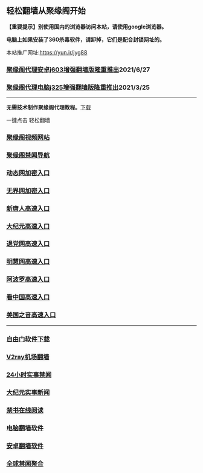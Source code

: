 ## 轻松翻墙从聚缘阁开始

**【重要提示】别使用国内的浏览器访问本站，请使用google浏览器。**

**电脑上如果安装了360杀毒软件，请卸掉，它们是配合封锁网址的。**

本站推广网址:https://yun.ir/jyg88

### [聚缘阁代理安卓j603增强翻墙版隆重推出](https://gitlab.com/juyuange/2/-/raw/master/j603.apk)2021/6/27

### [聚缘阁代理电脑j325增强翻墙版隆重推出](https://gitlab.com/juyuange/2/-/raw/master/j325dn.rar)2021/3/25

***



**无需技术制作聚缘阁代理教程。**[下载](https://gitlab.com/j25414/jyg/-/raw/master/jygdl.rar)

一键点击 轻松翻墙



### [聚缘阁视频网站](https://va4336.baop.workers.dev)

### [聚缘阁禁闻导航](https://dh66584.baop.workers.dev)

### [动态网加密入口](https://a1.n2remote.com/dhott/u444p)

### [无界网加密入口](https://a1.n2remote.com/auuu/n12a)

### [新唐人高速入口](https://a1.n2remote.com/moot/a5r)

### [大纪元高速入口](https://a1.n2remote.com/yhhpp/e7e)

### [退党网高速入口](https://a1.n2remote.com/arrw/e8e)

### [明慧网高速入口](https://a1.n2remote.com/urbb/e3b)

### [阿波罗高速入口](https://a1.n2remote.com/asop/e13a)

### [看中国高速入口](https://a1.n2remote.com/aaker/y11n)

### [美国之音高速入口](https://a1.n2remote.com/nnkl/e18m)

***






### [自由门软件下载](https://git.io/skyfree)

### [V2ray机场翻墙](https://github.com/bannedbook/fanqiang/wiki/V2ray%E6%9C%BA%E5%9C%BA)

### [24小时实事禁闻](https://github.com/fyvn2199/djy/blob/master/gb/n24hr.md?dfh#1)

### [大纪元实事新闻](https://github.com/fyvn2199/djy/blob/master/gb/nsc413.md?dfh#1)

### [禁书在线阅读](https://github.com/txyzum203/djy/blob/master/gb/9p.md?flntdtv#1)

### [电脑翻墙软件](https://github.com/Alvin9999/new-pac/wiki)

### [安卓翻墙软件](https://git.io/afq)

### [全球禁闻聚合](https://github.com/gfw-breaker/banned-news1/blob/master/README.md)












